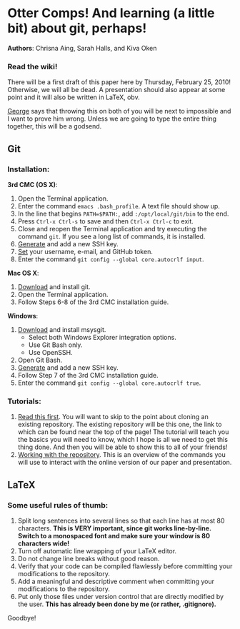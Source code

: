 # Otter Comps!  And learning (a little bit) about git, perhaps!
**Authors**: Chrisna Aing, Sarah Halls, and Kiva Oken  

### Read the wiki!

There will be a first draft of this paper here by Thursday, February 25, 2010!
Otherwise, we will all be dead.  A presentation should also appear at some point
and it will also be written in LaTeX, obv.  

[George](http://drp.ly/pzye4+) says that throwing this on both of you will be
next to impossible and I want to prove him wrong.  Unless we are going to type
the entire thing together, this will be a godsend.

## Git

### Installation:

**3rd CMC (OS X)**:

1. Open the Terminal application.
2. Enter the command `emacs .bash_profile`.  A text file should show up.
3. In the line that begins `PATH=$PATH:`, add `:/opt/local/git/bin` to the end.
4. Press `Ctrl-x Ctrl-s` to save and then `Ctrl-x Ctrl-c` to exit.
5. Close and reopen the Terminal application and try executing the command 
   `git`.  If you see a long list of commands, it is installed.
6. [Generate](http://tinyurl.com/yayaygu) and add a new SSH key.
7. [Set](http://help.github.com/git-email-settings/) your username, e-mail, and
   GitHub token.
8. Enter the command `git config --global core.autocrlf input`.

**Mac OS X**:

1. [Download](http://tinyurl.com/ydyjqva) and install git.
2. Open the Terminal application.
3. Follow Steps 6-8 of the 3rd CMC installation guide.

**Windows**:

1. [Download](http://tinyurl.com/yayaygu) and install msysgit.
   * Select both Windows Explorer integration options.
   * Use Git Bash only.
   * Use OpenSSH.
2. Open Git Bash.
3. [Generate](http://help.github.com/msysgit-key-setup/) and add a new SSH key.
4. Follow Step 7 of the 3rd CMC installation guide.
5. Enter the command `git config --global core.autocrlf true`.

### Tutorials:

1. [Read this first].  You will want to skip to the point about cloning an
   existing repository.  The existing repository will be this one, the link to
   which can be found near the top of the page!  The tutorial will teach you the
   basics you will need to know, which I hope is all we need to get this thing
   done.  And then you will be able to show this to all of your friends!
2. [Working with the repository].  This is an overview of the commands you will
   use to interact with the online version of our paper and presentation.

## LaTeX

### Some useful rules of thumb:

1. Split long sentences into several lines so that each line has at most 80
   characters.  **This is VERY important, since git works line-by-line.  Switch
   to a monospaced font and make sure your window is 80 characters wide!**
2. Turn off automatic line wrapping of your LaTeX editor.
3. Do not change line breaks without good reason.
4. Verify that your code can be compiled flawlessly before committing your
   modifications to the repository.
5. Add a meaningful and descriptive comment when committing your modifications
   to the repository.
6. Put only those files under version control that are directly modified by the
   user.  **This has already been done by me (or rather, .gitignore).**

Goodbye!

[Read this first]: http://learn.github.com/p/setup.html
[Working with the repository]: http://help.github.com/remotes
